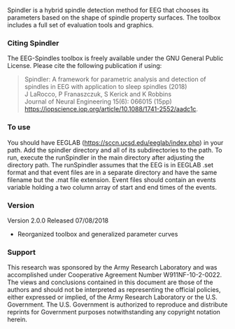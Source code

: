 Spindler is a hybrid spindle detection method for EEG that chooses its
parameters based on the shape of spindle property surfaces. The toolbox
includes a full set of evaluation tools and graphics.

### Citing Spindler
The EEG-Spindles toolbox is freely available under the GNU General Public
License. Please cite the following publication if using:  
  
> Spindler: A framework for parametric analysis and detection of
> spindles in EEG with application to sleep spindles (2018)  
> J LaRocco, P Franaszczuk, S Kerick and K Robbins  
> Journal of Neural Engineering 15(6): 066015 (15pp) 
> https://iopscience.iop.org/article/10.1088/1741-2552/aadc1c. 

### To use  
You should have EEGLAB (https://sccn.ucsd.edu/eeglab/index.php) in your
path. Add the spindler directory and all of its subdirectories to the
path.  To run, execute the runSpindler in the main directory after
adjusting the directory path. The runSpindler assumes that the EEG
is in EEGLAB .set format and that event files are in a separate
directory and have the same filename but the .mat file extension.
Event files should contain an events variable holding a two column
array of start and end times of the events.

### Version  
Version 2.0.0 Released 07/08/2018 
 * Reorganized toolbox and generalized parameter curves
       
### Support      	
This research was sponsored by the Army Research Laboratory and
was accomplished under Cooperative Agreement Number W911NF-10-2-0022.
The views and conclusions contained in this document are those of the
authors and should not be interpreted as representing the official
policies, either expressed or implied, of the Army Research Laboratory
or the U.S. Government. The U.S. Government is authorized to reproduce
and distribute reprints for Government purposes notwithstanding any
copyright notation herein.
